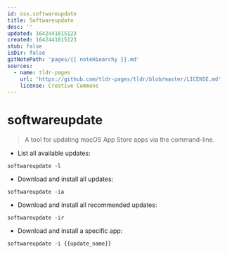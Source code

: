 ```yaml
---
id: osx.softwareupdate
title: Softwareupdate
desc: ''
updated: 1642441815123
created: 1642441815123
stub: false
isDir: false
gitNotePath: 'pages/{{ noteHiearchy }}.md'
sources:
  - name: tldr-pages
    url: 'https://github.com/tldr-pages/tldr/blob/master/LICENSE.md'
    license: Creative Commons
---
```

# softwareupdate

> A tool for updating macOS App Store apps via the command-line.

- List all available updates:

`softwareupdate -l`

- Download and install all updates:

`softwareupdate -ia`

- Download and install all recommended updates:

`softwareupdate -ir`

- Download and install a specific app:

`softwareupdate -i {{update_name}}`

